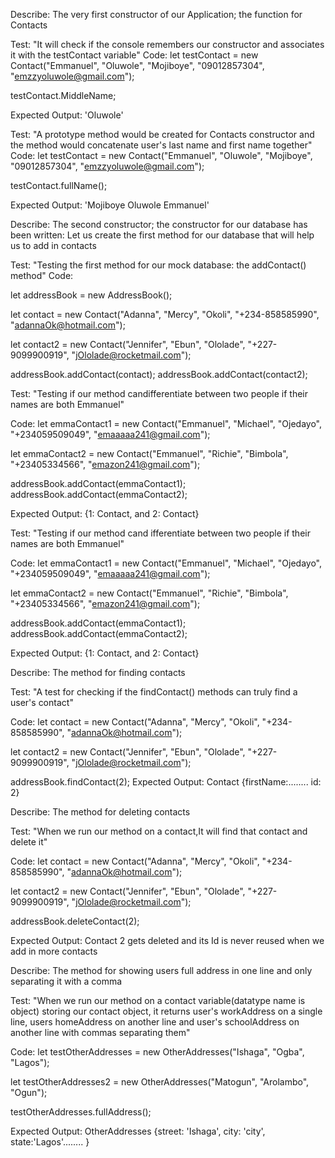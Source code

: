 <!-- Starting the addressBOOK project -->

<!-- Starting this project I Emmanuel will try as much as possible to break things down for anyone and everyone's understanding.... YES we will be needing a databasa, a mock one would be created but before that let's write some functions and some lovely methods too -->

<!-- Testing for all the functions in our business logic -->

<!-- The first test is a test to check if the constructor for taking user details such as firstname, lastname, email, e.t.c is working -->


Describe: The very first constructor of our Application; the function for Contacts 

Test: "It will check if the console remembers our constructor and associates it with the testContact variable"
Code: let testContact = new Contact("Emmanuel", "Oluwole", "Mojiboye", "09012857304", "emzzyoluwole@gmail.com");

testContact.MiddleName;

Expected Output: 'Oluwole'

Test: "A prototype method would be created for Contacts constructor and the method would concatenate user's last name and first name together"
Code: let testContact = new Contact("Emmanuel", "Oluwole", "Mojiboye", "09012857304", "emzzyoluwole@gmail.com");
<!-- this first one is for re instantiating our variable then to test now we do: -->
testContact.fullName();

Expected Output: 'Mojiboye Oluwole Emmanuel'


Describe: The second constructor; the constructor for our database has been written: Let us create the first method for our database that will help us to add in contacts

Test: "Testing the first method for our mock database: the addContact() method"
Code:

let addressBook = new AddressBook(); 
<!-- we first instantiate(create) AddressBook object -->

let contact = new Contact("Adanna", "Mercy", "Okoli", "+234-858585990", "adannaOk@hotmail.com");

let contact2 = new Contact("Jennifer", "Ebun", "Ololade", "+227-9099900919", "jOlolade@rocketmail.com");
<!-- The contact and contact2 variables were new objects created for our AddressBook database -->
addressBook.addContact(contact);
addressBook.addContact(contact2);
<!-- using our new method to store our contacts in the database -->


<!-- A test to check for uniqueness: -->
Test: "Testing if our method candifferentiate between two people if their names are both Emmanuel"

Code:
let emmaContact1 = new Contact("Emmanuel", "Michael", "Ojedayo", "+234059509049", "emaaaaa241@gmail.com");


let emmaContact2 = new Contact("Emmanuel", "Richie", "Bimbola", "+23405334566", "emazon241@gmail.com");

addressBook.addContact(emmaContact1);
addressBook.addContact(emmaContact2);

Expected Output: {1: Contact, and 2: Contact}

<!-- Our test got failed because our prototypal method only picks one Emmanuel, and we added 2 Emmanuel: YES if we were using a datbase there would be unique identifiers, we can also write some code that creates unique id's for each of the added contacts -->



<!-- What we will do now is to add a uniqueid feature to our mock database and write a method for incrementing it by one when a new Contact is added: at least that way we can be rest assured that our method would use our new uniqueId as the key and won't see 2 different emmanuel's as the same thing like it did before when we were using the firstName as the key... This is done so that each time a new AddressBook is created it will have a currentId that begins with 0 and then we will define another protoype called assignId and update our addContact() method to work with this -->


<!-- after we've added new properties to our database and updated the method for adding contacts to use this new property: Let us rerun the previous test -->


<!-- retesting to check for uniqueness: -->
Test: "Testing if our method cand ifferentiate between two people if their names are both Emmanuel"

Code:
let emmaContact1 = new Contact("Emmanuel", "Michael", "Ojedayo", "+234059509049", "emaaaaa241@gmail.com");


let emmaContact2 = new Contact("Emmanuel", "Richie", "Bimbola", "+23405334566", "emazon241@gmail.com");

addressBook.addContact(emmaContact1);
addressBook.addContact(emmaContact2);

Expected Output: {1: Contact, and 2: Contact}

<!-- after updating our addContact() method, our function no longer uses firstName as the key for the value(contacts) but uses a unique Identifier; just like a real world database -->


<!-- Our application is starting to look great, another thing we need is to be able to both find and delete contact -->

Describe: The method for finding contacts

Test: "A test for checking if the findContact() methods can truly find a user's contact"

Code: 
let contact = new Contact("Adanna", "Mercy", "Okoli", "+234-858585990", "adannaOk@hotmail.com");

let contact2 = new Contact("Jennifer", "Ebun", "Ololade", "+227-9099900919", "jOlolade@rocketmail.com");

addressBook.findContact(2);
Expected Output: Contact {firstName:........ id: 2}


<!-- Now we can find Contacts by calling our method on a particular key, but wouldn't it be fun if we could also delete contacts too? Let us write a new deleteContact method, write a test for it and pass that test -->

Describe: The method for deleting contacts

Test: "When we run our method on a contact,It will find that contact and delete it"

Code:
let contact = new Contact("Adanna", "Mercy", "Okoli", "+234-858585990", "adannaOk@hotmail.com");

let contact2 = new Contact("Jennifer", "Ebun", "Ololade", "+227-9099900919", "jOlolade@rocketmail.com");

addressBook.deleteContact(2);

Expected Output: Contact 2 gets deleted and its Id is never reused when we add in more contacts

<!-- The Test was passed and moving on!!! -->

<!-- The last test for our business logic is the test for our new constructor(OtherAddresses constructor) for storing user's other addresses like work, school e.t.c -->

Describe: The method for showing users full address in one line and only separating it with a comma

Test: "When we run our method on a contact variable(datatype name is object) storing our contact object, it returns user's workAddress on a single line, users homeAddress on another line and user's schoolAddress on another line with commas separating them"

Code: 
let testOtherAddresses = new OtherAddresses("Ishaga", "Ogba", "Lagos");

let testOtherAddresses2 = new OtherAddresses("Matogun", "Arolambo", "Ogun");

testOtherAddresses.fullAddress();

Expected Output: OtherAddresses {street: 'Ishaga', city: 'city', state:'Lagos'........ }

<!-- Both our constructor and our method has been tested and the test has been passed -->